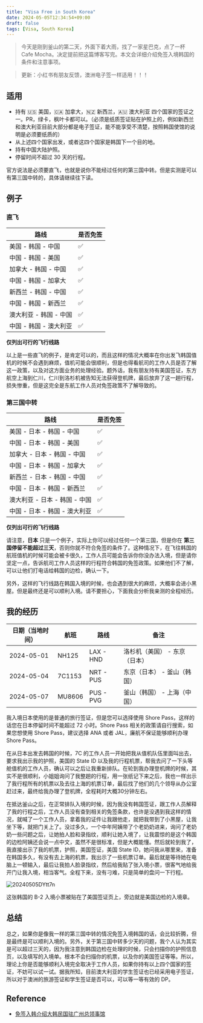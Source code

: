 ```yaml
---
title: "Visa Free in South Korea"
date: 2024-05-05T12:34:54+09:00
draft: false
tags: [Visa, South Korea]
---
```


> 今天是刚到釜山的第二天，外面下着大雨，找了一家星巴克，点了一杯 Cafe Mocha。决定提前把这篇博客写完。本文会详细介绍免签入境韩国的条件和注意事项。

> 更新：小红书有朋友反馈，澳洲电子签一样适用！！！

## 适用
- 持有 🇺🇸 美国，🇨🇦 加拿大，🇳🇿 新西兰，🇦🇺 澳大利亚 四个国家的签证之一。PR，绿卡，枫叶卡都可以。（必须是纸质签证贴在护照上的，例如新西兰和澳大利亚目前大部分都是电子签证，能不能享受不清楚，按照韩国使馆的说明是必须要纸质的）
- 从上述四个国家出发，或者这四个国家是韩国下一个目的地。
- 持有中国大陆护照。
- 停留时间不超过 30 天的行程。

官方说法是必须要直飞，也就是说你不能经过任何的第三国中转。但是实测是可以有第三国中转的，具体请继续往下读。

## 例子

### 直飞

| 路线 | 是否免签 |
| --- | --- |
| 美国 - 韩国 - 中国 | ✅ |
| 中国 - 韩国 - 美国 | ✅ |
| 加拿大 - 韩国 - 中国 | ✅ |
| 中国 - 韩国 - 加拿大 | ✅ |
| 新西兰 - 韩国 - 中国 | ✅ |
| 中国 - 韩国 - 新西兰 | ✅ |
| 澳大利亚 - 韩国 - 中国 | ✅ |
| 中国 - 韩国 - 澳大利亚 | ✅ |

**仅列出可行的飞行线路**

以上是一些直飞的例子，是肯定可以的，而且这样的情况大概率在你出发飞韩国值机的时候不会遇到麻烦，值机可能会很顺利，但是也得看航司的工作人员是否了解这一政策，以及对这方面业务的处理经验。题外话，我有朋友持有美国签证，东方航空上海到仁川，仁川到洛杉机被告知无法获得登机牌，最后放弃了这一趟行程，损失惨重，但是这完全是东航工作人员对免签政策不了解导致的。

### 第三国中转

| 路线 | 是否免签 |
| --- | --- |
| 美国 - 日本 - 韩国 - 中国 | ✅ |
| 中国 - 日本 - 韩国 - 美国 | ✅ |
| 加拿大 - 日本 - 韩国 - 中国 | ✅ |
| 中国 - 日本 - 韩国 - 加拿大 | ✅ |
| 新西兰 - 日本 - 韩国 - 中国 | ✅ |
| 中国 - 日本 - 韩国 - 新西兰 | ✅ |
| 澳大利亚 - 日本 - 韩国 - 中国 | ✅ |
| 中国 - 日本 - 韩国 - 澳大利亚 | ✅ |

**仅列出可行的飞行线路**

请注意，**日本** 只是一个例子，实际上你可以经过任何一个第三国，但是你在 **第三国停留不能超过三天**，否则你就不符合免签的条件了。这种情况下，在飞往韩国的航班值机的时候可能会被卡很久，工作人员可能会告诉你你没办法入境，但是请你坚定一点，告诉航司工作人员这样的行程符合韩国的免签政策。如果他们不了解，可以让他们打电话给韩国的边检，确认一下。

另外，这样的飞行线路在韩国入境的时候，也会遇到很大的麻烦，大概率会进小黑屋。但是最终还是可以顺利入境。请不要担心，下面我会分析我亲测的全程经历。

## 我的经历

| 日期（当地时间） | 航班 | 路线 | 备注 |
| --- | --- | --- | --- |
| 2024-05-01 | NH125 | LAX - HND | 洛杉机（美国） - 东京（日本） |
| 2024-05-04 | 7C1153 | NRT - PUS | 东京（日本） - 釜山（韩国） |
| 2024-05-07 | MU8606 | PUS - PVG | 釜山（韩国） - 上海（中国） |

我入境日本使用的是普通的旅行签证，但是您可以选择使用 Shore Pass，这样的话您在日本停留时间不能超过 72 小时。Shore Pass 相关的政策请自行搜索，如果您想使用 Shore Pass，建议选择 ANA 或者 JAL，廉航不保证能够顺利办理 Shore Pass。

在从日本出发去韩国的时候，7C 的工作人员一开始把我从值机队伍里面叫出去，要求我出示我的护照，美国的 State ID 以及我的行程机票，帮我去问了一下头等舱值机的工作人员，确认可以之后让我重新排队。在轮到我办理登机牌的时候，其实不是很顺利，小姐姐询问了我整趟的行程，用一张纸记下来之后，我也一样出示了我行程所有的机票以及去往上海的机票订单，最后找了他们的几个领导从办公室赶过来，最终给我办理了登机牌，全程耗时大概30分钟左右。

在抵达釜山之后，在正常排队入境的时候，因为我没有韩国签证，跟工作人员解释了我的行程之后，工作人员没有查到相关的免签条款，也许是没遇到我这样的情况，就喊了一个工作人员，拿着我的证件让我跟他走，就把我带到了小黑屋，让我坐下等，就把门关上了。没过多久，一个中年阿姨带了个老奶奶进来，询问了老奶奶一些问题之后，让她拍人脸和录指纹，顺利让她入境了，让我震惊的是这个韩国的边检阿姨还会说一点中文，虽然不是很标准，但是大概能懂。然后就轮到我了，我直接出示了我的机票，护照，美国签证，美国 State ID，她问我从哪里来，准备在韩国多久，有没有去上海的机票，我出示了一些机票订单。最后就是等待她在电脑上一顿输入，最后让我拍人脸录指纹，然后给我贴了张入境小票，很客气地给我开门让我入境，相当客气。全程下来，没有刁难，只是简单的盘问一下行程。

![20240505DYtt7n](https://r2.qwq.mx/blog/20240505DYtt7n.JPG)

这张韩国的 B-2 入境小票被贴在了美国签证页上，旁边就是美国边检的入境章。

## 总结

总之，如果你是像我一样的第三国中转的情况免签入境韩国的话，会比较折腾，但是最终是可以顺利入境的。另外，关于第三国中转多少天的问题，我个人认为其实是可以超过三天的，因为我注意到韩国边检在处理的时候，只会扫描你的护照信息页，以及填写的入境单。根本不会扫描你的机票，以及你的美国签证等等。所以，理论上你是否能够顺利入境完全取决于工作人员，如果你持有以上四个国家的签证，不妨可以试一试。据我所知，目前澳大利亚的学生签证也已经采用电子签证，所以对于澳洲的旅游签证和学生签证是否可以，可以等一等有效的 DP。

## Reference

- [免签入韩介绍大韩民国驻广州总领事馆](https://overseas.mofa.go.kr/cn-guangzhou-zh/wpge/m_96/contents.do)